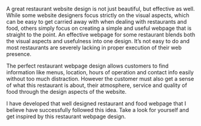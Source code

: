 A great restaurant website design is not just beautiful, but effective as well. While some website designers focus strictly on the visual aspects, which can be easy to get carried away with when dealing with restaurants and food, others simply focus on creating a simple and useful webpage that is straight to the point. An effective webpage for some restaurant blends both the visual aspects and usefulness into one design. It’s not easy to do and most restaurants are severely lacking in proper execution of their web presence.

The perfect restaurant webpage design allows customers to find information like menus, location, hours of operation and contact info easily without too much distraction. However the customer must also get a sense of what this restaurant is about, their atmosphere, service and quality of food through the design aspects of the website.

I have developed that well designed restaurant and food webpage that I believe have successfully followed this idea. Take a look for yourself and get inspired by this restaurant webpage design.
